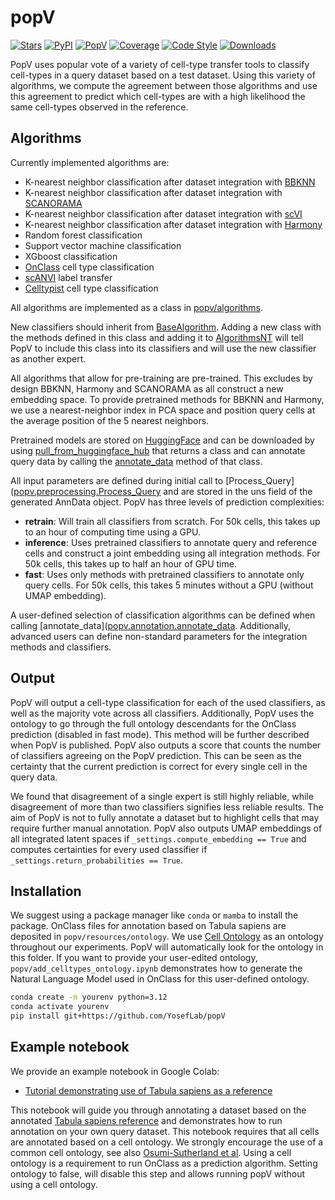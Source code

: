 # popV

[![Stars](https://img.shields.io/github/stars/yoseflab/popv?logo=GitHub&color=yellow)](https://github.com/YosefLab/popv/stargazers)
[![PyPI](https://img.shields.io/pypi/v/popv.svg)](https://pypi.org/project/popv)
[![PopV](https://github.com/YosefLab/PopV/actions/workflows/test.yml/badge.svg)](https://github.com/YosefLab/PopV/actions/workflows/test.yml)
[![Coverage](https://codecov.io/gh/YosefLab/popv/branch/main/graph/badge.svg?token=KuSsL5q3l7)](https://codecov.io/gh/YosefLab/popv)
[![Code Style](https://img.shields.io/badge/code%20style-black-000000.svg)](https://github.com/python/black)
[![Downloads](https://pepy.tech/badge/popv)](https://pepy.tech/project/popv)

PopV uses popular vote of a variety of cell-type transfer tools to classify
cell-types in a query dataset based on a test dataset. Using this variety of
algorithms, we compute the agreement between those algorithms and use this
agreement to predict which cell-types are with a high likelihood the same
cell-types observed in the reference.

## Algorithms

Currently implemented algorithms are:

- K-nearest neighbor classification after dataset integration with
    [BBKNN](https://github.com/Teichlab/bbknn)
- K-nearest neighbor classification after dataset integration with
    [SCANORAMA](https://github.com/brianhie/scanorama)
- K-nearest neighbor classification after dataset integration with
    [scVI](https://github.com/scverse/scvi-tools)
- K-nearest neighbor classification after dataset integration with
    [Harmony](https://github.com/lilab-bcb/harmony-pytorch)
- Random forest classification
- Support vector machine classification
- XGboost classification
- [OnClass](https://github.com/wangshenguiuc/OnClass) cell type classification
- [scANVI](https://github.com/scverse/scvi-tools) label transfer
- [Celltypist](https://www.celltypist.org) cell type classification

All algorithms are implemented as a class in
[popv/algorithms](https://github.com/YosefLab/popV/tree/main/popv/algorithms).

New classifiers should inherit from
[BaseAlgorithm](https://github.com/YosefLab/popV/tree/main/popv/algorithms/_base_algorithm.py). Adding a new class with the
methods defined in this class and adding it to [AlgorithmsNT](https://github.com/YosefLab/popV/tree/main/popv/annotation.py)
will tell PopV to include this class into its
classifiers and will use the new classifier as another expert.

All algorithms that allow for pre-training are pre-trained. This excludes by
design BBKNN, Harmony and SCANORAMA as all construct a new embedding space.
To provide pretrained methods for BBKNN and Harmony, we use a nearest-neighbor
index in PCA space and position query cells at the average position of the 5
nearest neighbors.

Pretrained models are stored on
[HuggingFace](https://huggingface.co/popV) and can be downloaded by using
[pull_from_huggingface_hub](https://github.com/YosefLab/popV/tree/main/popv/hub/_model.py)
that returns a class and can annotate
query data by calling the [annotate_data](https://github.com/YosefLab/popV/tree/main/popv/hub/_model.py)
method of that class.

All input parameters are defined during initial call to
\[Process_Query\]([popv.preprocessing.Process_Query](https://github.com/YosefLab/popV/tree/main/popv/preprocessing.py) and are stored in the uns
field of the generated AnnData object. PopV has three levels of prediction
complexities:

- **retrain**: Will train all classifiers from scratch. For 50k cells, this
    takes up to an hour of computing time using a GPU.
- **inference**: Uses pretrained classifiers to annotate query and reference
    cells and construct a joint embedding using all integration methods. For 50k
    cells, this takes up to half an hour of GPU time.
- **fast**: Uses only methods with pretrained classifiers to annotate only
    query cells. For 50k cells, this takes 5 minutes without a GPU (without UMAP
    embedding).

A user-defined selection of classification algorithms can be defined when
calling \[annotate_data\]([popv.annotation.annotate_data](https://github.com/YosefLab/popV/tree/main/popv/annotation.py). Additionally, advanced users
can define non-standard parameters for the integration methods and classifiers.

## Output

PopV will output a cell-type classification for each of the used classifiers,
as well as the majority vote across all classifiers. Additionally, PopV uses
the ontology to go through the full ontology descendants for the OnClass
prediction (disabled in fast mode). This method will be further described when
PopV is published. PopV also outputs a score that counts the number of
classifiers agreeing on the PopV prediction. This can be seen as the certainty
that the current prediction is correct for every single cell in the query data.

We found that disagreement of a single expert is still highly reliable, while
disagreement of more than two classifiers signifies less reliable results. The
aim of PopV is not to fully annotate a dataset but to highlight cells that may
require further manual annotation. PopV also outputs UMAP embeddings of all
integrated latent spaces if `_settings.compute_embedding == True` and computes
certainties for every used classifier if `_settings.return_probabilities == True`.

## Installation

We suggest using a package manager like `conda` or `mamba` to install the
package. OnClass files for annotation based on Tabula sapiens are deposited in
`popv/resources/ontology`. We use [Cell Ontology](https://obofoundry.org/ontology/cl.html)
as an ontology throughout our experiments. PopV will automatically look for the
ontology in this folder. If you want to provide your user-edited ontology,
`popv/add_celltypes_ontology.ipynb` demonstrates how to generate the Natural
Language Model used in OnClass for this user-defined ontology.

```bash
conda create -n yourenv python=3.12
conda activate yourenv
pip install git+https://github.com/YosefLab/popV
```

## Example notebook

We provide an example notebook in Google Colab:

- [Tutorial demonstrating use of Tabula sapiens as a reference](https://github.com/YosefLab/popV/tree/main/docs/tutorials/notebooks/tabula_sapiens_tutorial.ipynb)

This notebook will guide you through annotating a dataset based on the annotated
[Tabula sapiens reference](https://tabula-sapiens-portal.ds.czbiohub.org) and
demonstrates how to run annotation on your own query dataset. This notebook
requires that all cells are
annotated based on a cell ontology. We strongly encourage the use of a
common cell ontology,
see also [Osumi-Sutherland et al](https://www.nature.com/articles/s41556-021-00787-7).
Using a cell ontology is a requirement to run OnClass as a prediction algorithm.
Setting ontology
to false, will disable this step and allows running popV without using a cell ontology.
